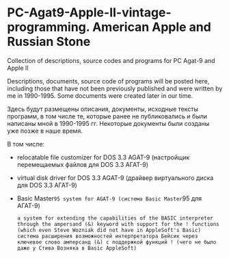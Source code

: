 # PC-Agat9-Apple-II-vintage-programming. American Apple and Russian Stone
Collection of descriptions, source codes and programs for PC Agat-9 and Apple II

Descriptions, documents, source code of programs will be posted here, including those that have not been previously published and were written by me in 1990-1995. Some documents were created later in our time.

Здесь будут размещены описания, документы, исходные тексты программ, в том числе те, которые ранее не публиковались и были написаны мной в 1990-1995 гг. Некоторые документы были созданы уже позже в наше время.

В том числе:

- relocatable file customizer for DOS 3.3 AGAT-9 (настройщик перемещаемых файлов для DOS 3.3 АГАТ-9)

- virtual disk driver for DOS 3.3 AGAT-9 (драйвер виртуального диска для DOS 3.3 AГАТ-9)

- Basic Master`95 system for AGAT-9 (система Basic Master`95 для АГАТ-9)

      a system for extending the capabilities of the BASIC interpreter through the ampersand (&) keyword with support for the ! functions (which even Steve Wozniak did not have in AppleSoft's Basic)
      система расширения возможностей интерпретатора Бейсик через ключевое слово амперсанд (&) с поддержкой функций ! (чего не было даже у Стива Возняка в Basic AppleSoft)
     
